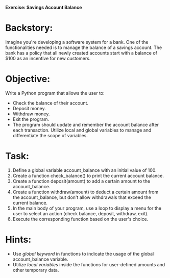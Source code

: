 **Exercise: Savings Account Balance**
<!-- aim: 
to improve the students understanding of scope through global and local variables  
-->

# Backstory:
Imagine you're developing a software system for a bank. One of the functionalities needed is to manage the balance of a savings account. The bank has a policy that all newly created accounts start with a balance of $100 as an incentive for new customers.

# Objective:
Write a Python program that allows the user to:

- Check the balance of their account.
- Deposit money.
- Withdraw money.
- Exit the program.
- The program should update and remember the account balance after each transaction. Utilize local and global variables to manage and differentiate the scope of variables.

# Task:

1. Define a global variable account_balance with an initial value of 100.
2. Create a function check_balance() to print the current account balance.
3. Create a function deposit(amount) to add a certain amount to the account_balance.
4. Create a function withdraw(amount) to deduct a certain amount from the account_balance, but don't allow withdrawals that exceed the current balance.
5. In the main body of your program, use a loop to display a menu for the user to select an action (check balance, deposit, withdraw, exit).
6. Execute the corresponding function based on the user's choice.

# Hints:
- Use *global keyword* in functions to indicate the usage of the global account_balance variable.
- Utilize *local variables* inside the functions for user-defined amounts and other temporary data.